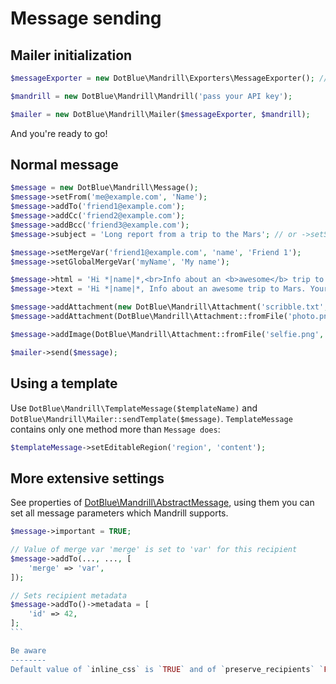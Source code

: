 Message sending
===============
Mailer initialization
---------------------
```php
$messageExporter = new DotBlue\Mandrill\Exporters\MessageExporter(); // if you want to use custom message classes, you might find it handy to pass your own exporter

$mandrill = new DotBlue\Mandrill\Mandrill('pass your API key');

$mailer = new DotBlue\Mandrill\Mailer($messageExporter, $mandrill);
```
And you're ready to go!

Normal message
--------------
```php
$message = new DotBlue\Mandrill\Message();
$message->setFrom('me@example.com', 'Name');
$message->addTo('friend1@example.com');
$message->addCc('friend2@example.com');
$message->addBcc('friend3@example.com');
$message->subject = 'Long report from a trip to the Mars'; // or ->setSubject(...)

$message->setMergeVar('friend1@example.com', 'name', 'Friend 1');
$message->setGlobalMergeVar('myName', 'My name');

$message->html = 'Hi *|name|*,<br>Info about an <b>awesome</b> trip to Mars.<br>Yours *|myName|*';
$message->text = 'Hi *|name|*, Info about an awesome trip to Mars. Yours *|myName|*';

$message->addAttachment(new DotBlue\Mandrill\Attachment('scribble.txt', 'Content', 'text/plain'));
$message->addAttachment(DotBlue\Mandrill\Attachment::fromFile('photo.png', 'image/png', $forceName = NULL));

$message->addImage(DotBlue\Mandrill\Attachment::fromFile('selfie.png', 'image/png'));

$mailer->send($message);
```

Using a template
----------------
Use `DotBlue\Mandrill\TemplateMessage($templateName)` and `DotBlue\Mandrill\Mailer::sendTemplate($message)`.
`TemplateMessage` contains only one method more than `Message does`:
```php
$templateMessage->setEditableRegion('region', 'content');
```

More extensive settings
-----------------------
See properties of [DotBlue\Mandrill\AbstractMessage](../../DotBlue/Mandrill/AbstractMessage), using them you can set all
message parameters which Mandrill supports.
````php
$message->important = TRUE;

// Value of merge var 'merge' is set to 'var' for this recipient
$message->addTo(..., ..., [
	'merge' => 'var',
]);

// Sets recipient metadata
$message->addTo()->metadata = [
	'id' => 42,
];
```

Be aware
--------
Default value of `inline_css` is `TRUE` and of `preserve_recipients` `FALSE`.

